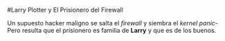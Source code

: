 
#Larry Plotter y El Prisionero del Firewall

Un supuesto hacker maligno se salta el *firewall* y siembra el *kernel panic*-
Pero resulta que el prisionero es familia de **Larry** y que es de los buenos.

